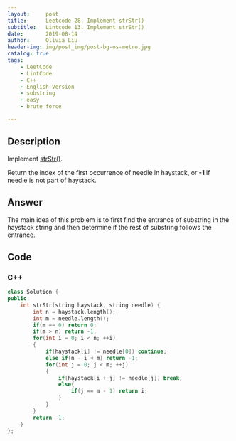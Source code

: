```yaml
---
layout:     post
title:      Leetcode 28. Implement strStr()
subtitle:   Lintcode 13. Implement strStr()
date:       2019-08-14
author:     Olivia Liu
header-img: img/post_img/post-bg-os-metro.jpg
catalog: true
tags:
    - LeetCode
    - LintCode
    - C++
    - English Version
    - substring
    - easy
    - brute force

---
```


## Description

Implement [strStr()](http://www.cplusplus.com/reference/cstring/strstr/).

Return the index of the first occurrence of needle in haystack, or **-1** if needle is not part of haystack.

## Answer

The main idea of this problem is to first find the entrance of substring in the haystack string and then determine if the rest of substring follows the entrance.

## Code
### C++
```c++
class Solution {
public:
    int strStr(string haystack, string needle) {
        int n = haystack.length();
        int m = needle.length();
        if(m == 0) return 0;
        if(m > n) return -1;
        for(int i = 0; i < n; ++i)
        {
            if(haystack[i] != needle[0]) continue;
            else if(n - i < m) return -1;
            for(int j = 0; j < m; ++j)
            {
                if(haystack[i + j] != needle[j]) break;
                else{
                    if(j == m - 1) return i;
                }
            }
        }
        return -1;
    }
};
```

